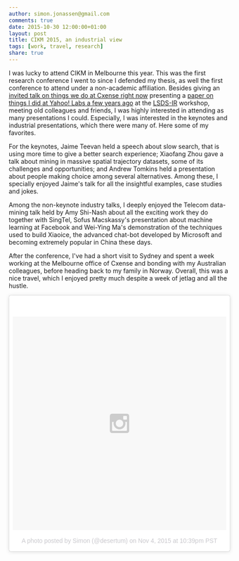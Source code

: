 ```yaml
---
author: simon.jonassen@gmail.com
comments: true
date: 2015-10-30 12:00:00+01:00
layout: post
title: CIKM 2015, an industrial view
tags: [work, travel, research]
share: true
---
```


I was lucky to attend CIKM in Melbourne this year. This was the first research conference I went to since I defended my thesis, as well the first conference to attend under a non-academic affiliation. Besides giving an [invited talk on things we do at Cxense right now](http://s-j.github.io/cxense-at-lsdsir-2015/) presenting a [paper on things I did at Yahoo! Labs a few years ago](http://dl.acm.org/citation.cfm?doid=2809948.2809951) at the [LSDS-IR](https://twitter.com/lsdsir) workshop, meeting old colleagues and friends, I was highly interested in attending as many presentations I could. Especially, I was interested in the keynotes and industrial presentations, which there were many of. Here some of my favorites.

For the keynotes, Jaime Teevan held a speech about slow search, that is using more time to give a better search experience; Xiaofang Zhou gave a talk about mining in massive spatial trajectory datasets, some of its challenges and opportunities; and Andrew Tomkins held a presentation about people making choice among several alternatives. Among these, I specially enjoyed Jaime's talk for all the insightful examples, case studies and jokes.

Among the non-keynote industry talks, I deeply enjoyed the Telecom data-mining talk held by Amy Shi-Nash about all the exciting work they do together with SingTel, Sofus Macskassy's presentation about machine learning at Facebook and Wei-Ying Ma's demonstration of the techniques used to build Xiaoice, the advanced chat-bot developed by Microsoft and becoming extremely popular in China these days.

After the conference, I've had a short visit to Sydney and spent a week working at the Melbourne office of Cxense and bonding with my Australian colleagues, before heading back to my family in Norway. Overall, this was a nice travel, which I enjoyed pretty much despite a week of jetlag and all the hustle.

<blockquote class="instagram-media" data-instgrm-version="6" style="background:#FFF; border:0; border-radius:3px; box-shadow:0 0 1px 0 rgba(0,0,0,0.5),0 1px 10px 0 rgba(0,0,0,0.15); margin: 1px; max-width:800px; padding:0; width:99.375%; width:-webkit-calc(100% - 2px); width:calc(100% - 2px);"><div style="padding:8px;"> <div style=" background:#F8F8F8; line-height:0; margin-top:40px; padding:50.0% 0; text-align:center; width:100%;"> <div style=" background:url(data:image/png;base64,iVBORw0KGgoAAAANSUhEUgAAACwAAAAsCAMAAAApWqozAAAAGFBMVEUiIiI9PT0eHh4gIB4hIBkcHBwcHBwcHBydr+JQAAAACHRSTlMABA4YHyQsM5jtaMwAAADfSURBVDjL7ZVBEgMhCAQBAf//42xcNbpAqakcM0ftUmFAAIBE81IqBJdS3lS6zs3bIpB9WED3YYXFPmHRfT8sgyrCP1x8uEUxLMzNWElFOYCV6mHWWwMzdPEKHlhLw7NWJqkHc4uIZphavDzA2JPzUDsBZziNae2S6owH8xPmX8G7zzgKEOPUoYHvGz1TBCxMkd3kwNVbU0gKHkx+iZILf77IofhrY1nYFnB/lQPb79drWOyJVa/DAvg9B/rLB4cC+Nqgdz/TvBbBnr6GBReqn/nRmDgaQEej7WhonozjF+Y2I/fZou/qAAAAAElFTkSuQmCC); display:block; height:44px; margin:0 auto -44px; position:relative; top:-22px; width:44px;"></div></div><p style=" color:#c9c8cd; font-family:Arial,sans-serif; font-size:14px; line-height:17px; margin-bottom:0; margin-top:8px; overflow:hidden; padding:8px 0 7px; text-align:center; text-overflow:ellipsis; white-space:nowrap;"><a href="https://www.instagram.com/p/9sYJweMZHc/" style=" color:#c9c8cd; font-family:Arial,sans-serif; font-size:14px; font-style:normal; font-weight:normal; line-height:17px; text-decoration:none;" target="_blank">A photo posted by Simon (@desertum)</a> on <time style=" font-family:Arial,sans-serif; font-size:14px; line-height:17px;" datetime="2015-11-05T06:39:42+00:00">Nov 4, 2015 at 10:39pm PST</time></p></div></blockquote>
<script async defer src="//platform.instagram.com/en_US/embeds.js"></script>
